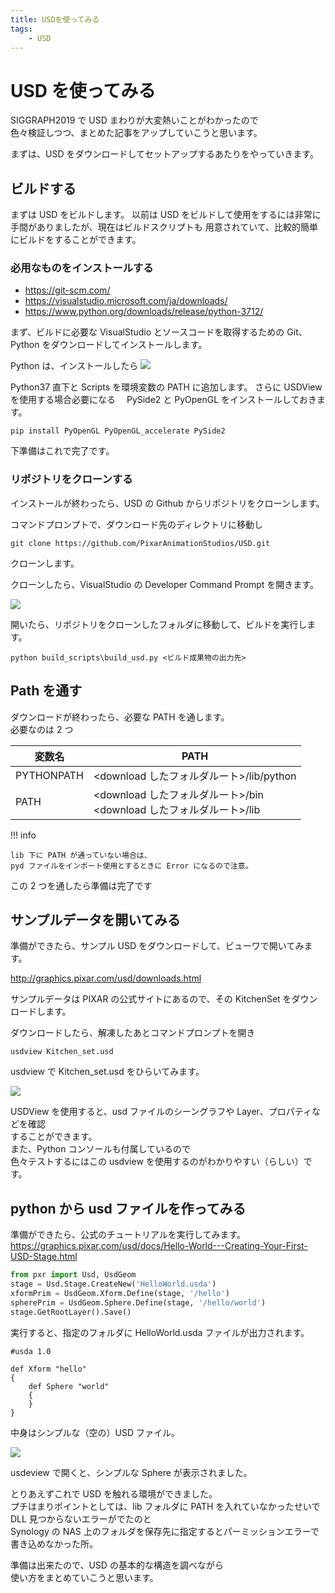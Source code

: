 ```yaml
---
title: USDを使ってみる
tags:
    - USD
---
```


# USD を使ってみる

SIGGRAPH2019 で USD まわりが大変熱いことがわかったので  
色々検証しつつ、まとめた記事をアップしていこうと思います。

まずは、USD をダウンロードしてセットアップするあたりをやっていきます。

## ビルドする

まずは USD をビルドします。
以前は USD をビルドして使用をするには非常に手間がありましたが、現在はビルドスクリプトも
用意されていて、比較的簡単にビルドをすることができます。

### 必用なものをインストールする

-   https://git-scm.com/
-   https://visualstudio.microsoft.com/ja/downloads/
-   https://www.python.org/downloads/release/python-3712/

まず、ビルドに必要な VisualStudio とソースコードを取得するための Git、Python をダウンロードしてインストールします。

Python は、インストールしたら
![](https://gyazo.com/b9e01b33a2198d006d082dbe6c43320e.png)

Python37 直下と Scripts を環境変数の PATH に追加します。
さらに USDView を使用する場合必要になる　 PySide2 と PyOpenGL をインストールしておきます。

```
pip install PyOpenGL PyOpenGL_accelerate PySide2
```

下準備はこれで完了です。

### リポジトリをクローンする

インストールが終わったら、USD の Github からリポジトリをクローンします。

コマンドプロンプトで、ダウンロード先のディレクトリに移動し

```
git clone https://github.com/PixarAnimationStudios/USD.git
```

クローンします。

クローンしたら、VisualStudio の Developer Command Prompt を開きます。

![](https://gyazo.com/ecddefa1fda425ead85330b083d05044.png)

開いたら、リポジトリをクローンしたフォルダに移動して、ビルドを実行します。

```
python build_scripts\build_usd.py <ビルド成果物の出力先>
```

## Path を通す

ダウンロードが終わったら、必要な PATH を通します。  
必要なのは 2 つ

| 変数名     | PATH                                                                     |
| ---------- | ------------------------------------------------------------------------ |
| PYTHONPATH | <download したフォルダルート>/lib/python                                 |
| PATH       | <download したフォルダルート>/bin <br> <download したフォルダルート>/lib |

!!! info

    lib 下に PATH が通っていない場合は、
    pyd ファイルをインポート使用とするときに Error になるので注意。

この 2 つを通したら準備は完了です

## サンプルデータを開いてみる

準備ができたら、サンプル USD をダウンロードして、ビューワで開いてみます。

http://graphics.pixar.com/usd/downloads.html

サンプルデータは PIXAR の公式サイトにあるので、その KitchenSet をダウンロードします。

ダウンロードしたら、解凍したあとコマンドプロンプトを開き

```batch
usdview Kitchen_set.usd
```

usdview で Kitchen_set.usd をひらいてみます。

![](https://gyazo.com/85f886a67bcafe10082f3e1e178848eb.png)

USDView を使用すると、usd ファイルのシーングラフや Layer、プロパティなどを確認  
することができます。  
また、Python コンソールも付属しているので  
色々テストするにはこの usdview を使用するのがわかりやすい（らしい）です。

## python から usd ファイルを作ってみる

準備ができたら、公式のチュートリアルを実行してみます。  
https://graphics.pixar.com/usd/docs/Hello-World---Creating-Your-First-USD-Stage.html

```python
from pxr import Usd, UsdGeom
stage = Usd.Stage.CreateNew('HelloWorld.usda')
xformPrim = UsdGeom.Xform.Define(stage, '/hello')
spherePrim = UsdGeom.Sphere.Define(stage, '/hello/world')
stage.GetRootLayer().Save()
```

実行すると、指定のフォルダに HelloWorld.usda ファイルが出力されます。

```usd
#usda 1.0

def Xform "hello"
{
    def Sphere "world"
    {
    }
}
```

中身はシンプルな（空の）USD ファイル。

![](https://gyazo.com/56dcb8770dbbd7053dd164a261f19fbe.png)

usdeview で開くと、シンプルな Sphere が表示されました。

とりあえずこれで USD を触れる環境ができました。  
プチはまりポイントとしては、lib フォルダに PATH を入れていなかったせいで  
DLL 見つからないエラーがでたのと  
Synology の NAS 上のフォルダを保存先に指定するとパーミッションエラーで  
書き込めなかった所。

準備は出来たので、USD の基本的な構造を調べながら  
使い方をまとめていこうと思います。
